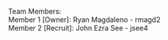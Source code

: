 Team Members:  
Member 1 [Owner]: Ryan Magdaleno - rmagd2  
Member 2 [Recruit]: John Ezra See - jsee4  

